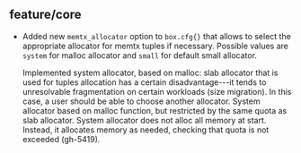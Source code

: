 ## feature/core

* Added new `memtx_allocator` option to `box.cfg{}` that allows to select the
  appropriate allocator for memtx tuples if necessary. Possible values are
  `system` for malloc allocator and `small` for default small allocator.

  Implemented system allocator, based on malloc: slab allocator that is used for
  tuples allocation has a certain disadvantage---it tends to unresolvable
  fragmentation on certain workloads (size migration). In this case, a user
  should be able to choose another allocator. System allocator based on malloc
  function, but restricted by the same quota as slab allocator. System
  allocator does not alloc all memory at start. Instead, it allocates memory as
  needed, checking that quota is not exceeded (gh-5419).
